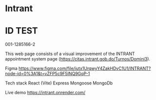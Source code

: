 # Intrant
# ID TEST
001-1285166-2

This web page consists of a visual improvement of the INTRANT appointment system page (https://citas.intrant.gob.do/Turnos/Domini3).

Figma
https://www.figma.com/file/iutx1UrqwyY4ZakHDvC1U1/INTRANT?node-id=0%3A1&t=vZFP5c9F5INQ9GqP-1

Tech stack 
React (Vite)
Express
Mongoose
MongoDb

Live demo
https://intrant.onrender.com/
